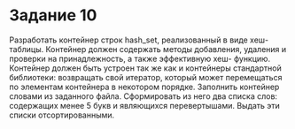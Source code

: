 # Задание 10
Разработать контейнер строк hash_set, реализованный в виде хеш-таблицы. Контейнер должен
содержать методы добавления, удаления и проверки на принадлежность, а также эффективную хеш-
функцию. Контейнер должен быть устроен так же как и контейнеры стандартной библиотеки:
возвращать свой итератор, который может перемещаться по элементам контейнера в некотором
порядке. Заполнить контейнер словами из заданного файла. Сформировать из него два списка слов:
содержащих менее 5 букв и являющихся перевертышами. Выдать эти списки отсортированными.
